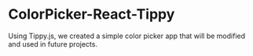 # ColorPicker-React-Tippy
Using Tippy.js, we created a simple color picker app that will be modified and used in future projects.

